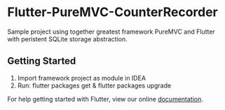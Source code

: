 # Flutter-PureMVC-CounterRecorder
Sample project using together greatest framework PureMVC and Flutter with peristent SQLite storage abstraction.

## Getting Started
1. Import framework project as module in IDEA
2. Run: flutter packages get & flutter packages upgrade

For help getting started with Flutter, view our online
[documentation](https://flutter.io/).
